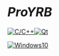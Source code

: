 # ***ProYRB***
[![C/C++](https://img.shields.io/badge/Learning-C/C++-important)]()[![Qt](https://img.shields.io/badge/Qt-success)]()

[![Windows10](https://img.shields.io/badge/Platform-Windows10-informational)]()
